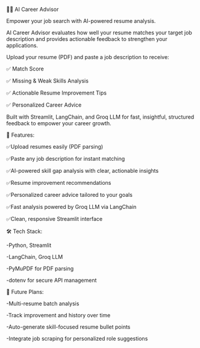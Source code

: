 🧑‍💼 AI Career Advisor

Empower your job search with AI-powered resume analysis.

AI Career Advisor evaluates how well your resume matches your target job description and provides actionable feedback to strengthen your applications.

Upload your resume (PDF) and paste a job description to receive:

✅ Match Score

✅ Missing & Weak Skills Analysis

✅ Actionable Resume Improvement Tips

✅ Personalized Career Advice

Built with Streamlit, LangChain, and Groq LLM for fast, insightful, structured feedback to empower your career growth.

🚀 Features:

✅Upload resumes easily (PDF parsing)

✅Paste any job description for instant matching

✅AI-powered skill gap analysis with clear, actionable insights

✅Resume improvement recommendations

✅Personalized career advice tailored to your goals

✅Fast analysis powered by Groq LLM via LangChain

✅Clean, responsive Streamlit interface

🛠️ Tech Stack:

-Python, Streamlit

-LangChain, Groq LLM

-PyMuPDF for PDF parsing

-dotenv for secure API management

🔮 Future Plans:

-Multi-resume batch analysis

-Track improvement and history over time

-Auto-generate skill-focused resume bullet points

-Integrate job scraping for personalized role suggestions
